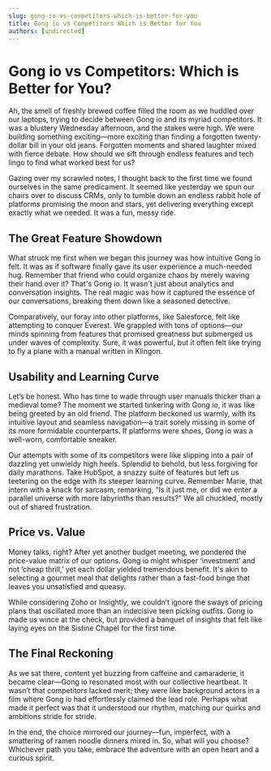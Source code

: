 ```yaml
---
slug: gong-io-vs-competitors-which-is-better-for-you
title: Gong io vs Competitors Which is Better for You
authors: [undirected]
---
```


# Gong io vs Competitors: Which is Better for You?

Ah, the smell of freshly brewed coffee filled the room as we huddled over our laptops, trying to decide between Gong io and its myriad competitors. It was a blustery Wednesday afternoon, and the stakes were high. We were building something exciting—more exciting than finding a forgotten twenty-dollar bill in your old jeans. Forgotten moments and shared laughter mixed with fierce debate. How should we sift through endless features and tech lingo to find what worked best for us?

Gazing over my scrawled notes, I thought back to the first time we found ourselves in the same predicament. It seemed like yesterday we spun our chairs over to discuss CRMs, only to tumble down an endless rabbit hole of platforms promising the moon and stars, yet delivering everything except exactly what we needed. It was a fun, messy ride.

## The Great Feature Showdown

What struck me first when we began this journey was how intuitive Gong io felt. It was as if software finally gave its user experience a much-needed hug. Remember that friend who could organize chaos by merely waving their hand over it? That's Gong io. It wasn't just about analytics and conversation insights. The real magic was how it captured the essence of our conversations, breaking them down like a seasoned detective.

Comparatively, our foray into other platforms, like Salesforce, felt like attempting to conquer Everest. We grappled with tons of options—our minds spinning from features that promised greatness but submerged us under waves of complexity. Sure, it was powerful, but it often felt like trying to fly a plane with a manual written in Klingon.

## Usability and Learning Curve

Let’s be honest. Who has time to wade through user manuals thicker than a medieval tome? The moment we started tinkering with Gong io, it was like being greeted by an old friend. The platform beckoned us warmly, with its intuitive layout and seamless navigation—a trait sorely missing in some of its more formidable counterparts. If platforms were shoes, Gong io was a well-worn, comfortable sneaker.

Our attempts with some of its competitors were like slipping into a pair of dazzling yet unwieldy high heels. Splendid to behold, but less forgiving for daily marathons. Take HubSpot, a snazzy suite of features but left us teetering on the edge with its steeper learning curve. Remember Marie, that intern with a knack for sarcasm, remarking, “Is it just me, or did we enter a parallel universe with more labyrinths than results?” We all chuckled, mostly out of shared frustration.

## Price vs. Value

Money talks, right? After yet another budget meeting, we pondered the price-value matrix of our options. Gong io might whisper ‘investment’ and not ‘cheap thrill,’ yet each dollar yielded tremendous benefit. It's akin to selecting a gourmet meal that delights rather than a fast-food binge that leaves you unsatisfied and queasy.

While considering Zoho or Insightly, we couldn’t ignore the sways of pricing plans that oscillated more than an indecisive teen picking outfits. Gong io made us wince at the check, but provided a banquet of insights that felt like laying eyes on the Sistine Chapel for the first time.

## The Final Reckoning

As we sat there, content yet buzzing from caffeine and camaraderie, it became clear—Gong io resonated most with our collective heartbeat. It wasn’t that competitors lacked merit; they were like background actors in a film where Gong io had effortlessly claimed the lead role. Perhaps what made it perfect was that it understood our rhythm, matching our quirks and ambitions stride for stride.

In the end, the choice mirrored our journey—fun, imperfect, with a smattering of ramen noodle dinners mixed in. So, what will you choose? Whichever path you take, embrace the adventure with an open heart and a curious spirit.
